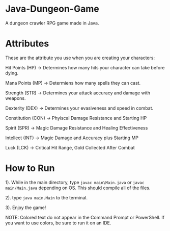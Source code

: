 # Java-Dungeon-Game
A dungeon crawler RPG game made in Java.

# Attributes
These are the attribute you use when you are creating your characters:

Hit Points (HP) -> Determines how many hits your character can take before dying.

Mana Points (MP) -> Determiens how many spells they can cast.

Strength (STR) -> Determines your attack accuracy and damage with weapons.

Dexterity (DEX) -> Determines your evasiveness and speed in combat.

Constitution (CON) -> Phyiscal Damage Resistance and Starting HP

Spirit (SPR) -> Magic Damage Resistance and Healing Effectiveness

Intellect (INT) -> Magic Damage and Accuracy plus Starting MP

Luck (LCK) -> Critical Hit Range, Gold Collected After Combat

# How to Run
1). While in the main directory, type `javac main\Main.java` or `javac main/Main.java` depending on OS.  This should compile all of the files.

2). type `java main.Main` to the terminal.

3). Enjoy the game!

NOTE: Colored text do not appear in the Command Prompt or PowerShell.  If you want to use colors, be sure to run it on an IDE.
